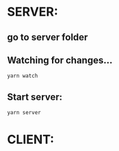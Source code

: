 # SERVER:

## go to server folder

## Watching for changes...

`yarn watch`

## Start server:

`yarn server`

# CLIENT:
